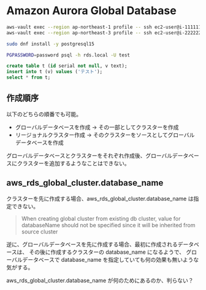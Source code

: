 # Amazon Aurora Global Database

```sh
aws-vault exec --region ap-northeast-1 profile -- ssh ec2-user@i-11111111111111111
aws-vault exec --region ap-northeast-3 profile -- ssh ec2-user@i-22222222222222222

sudo dnf install -y postgresql15

PGPASSWORD=password psql -h rds.local -U test
```

```sql
create table t (id serial not null, v text);
insert into t (v) values ('テスト');
select * from t;
```

## 作成順序

以下のどちらの順番でも可能。

- グローバルデータベースを作成 → その一部としてクラスターを作成
- リージョナルクラスター作成 → そのクラスターをソースとしてグローバルデータベースを作成

グローバルデータベースとクラスターをそれぞれ作成後、グローバルデータベースにクラスターを追加するようなことはできない。

## aws_rds_global_cluster.database_name

クラスターを先に作成する場合、aws_rds_global_cluster.database_name は指定できない。

> When creating global cluster from existing db cluster, value for databaseName should not be specified since it will be inherited from source cluster

逆に、グローバルデータベースを先に作成する場合、最初に作成されるデータベースは、
その後に作成するクラスターの database_name になるようで、
グローバルデータベースで database_name を指定していても何の効果も無いような気がする。

aws_rds_global_cluster.database_name が何のためにあるのか、判らない？
